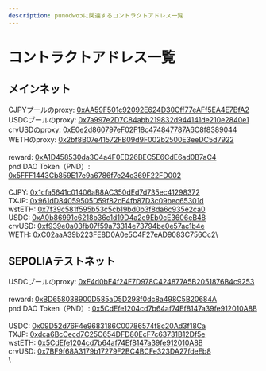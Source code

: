 ```yaml
---
description: punodwoɔに関連するコントラクトアドレス一覧
---
```


# コントラクトアドレス一覧

## メインネット&#x20;

CJPYプールのproxy:  [0xAA59F501c92092E624D30Cff77eAFf5EA4E7BfA2](https://etherscan.io/address/0xaa59f501c92092e624d30cff77eaff5ea4e7bfa2) \
USDCプールのproxy:  [0x7a997e2D7C84abb219832d944141de210e2840e1](https://etherscan.io/address/0x7a997e2d7c84abb219832d944141de210e2840e1)\
crvUSDのproxy:  [0xE0e2d860797eF02F18c474847787A6C8f8389044](https://etherscan.io/address/0xe0e2d860797ef02f18c474847787a6c8f8389044)\
WETHのproxy:  [0x2bf8B07e41572FB09d9F002b2500E3eeDC5d7922](https://etherscan.io/address/0x2bf8b07e41572fb09d9f002b2500e3eedc5d7922)\
\
reward:   [0xA1D458530da3C4a4F0ED26BEC5E6CdE6ad0B7aC4](https://etherscan.io/address/0xa1d458530da3c4a4f0ed26bec5e6cde6ad0b7ac4)\
pnd DAO Token（PND）:   [0x5FFF1443Cb859E17e9a6786f7e24c369F22FD002](https://etherscan.io/address/0x5fff1443cb859e17e9a6786f7e24c369f22fd002)\
\
CJPY:  [0x1cfa5641c01406aB8AC350dEd7d735ec41298372](https://etherscan.io/address/0x1cfa5641c01406ab8ac350ded7d735ec41298372)\
TXJP:  [0x961dD84059505D59f82cE4fb87D3c09bec65301d](https://etherscan.io/address/0x961dd84059505d59f82ce4fb87d3c09bec65301d)\
wstETH:  [0x7f39c581f595b53c5cb19bd0b3f8da6c935e2ca0](https://etherscan.io/address/0x7f39c581f595b53c5cb19bd0b3f8da6c935e2ca0)\
USDC:  [0xA0b86991c6218b36c1d19D4a2e9Eb0cE3606eB48](https://etherscan.io/address/0xa0b86991c6218b36c1d19d4a2e9eb0ce3606eb48)\
crvUSD:  [0xf939e0a03fb07f59a73314e73794be0e57ac1b4e](https://etherscan.io/address/0xf939e0a03fb07f59a73314e73794be0e57ac1b4e)\
WETH:  [0xC02aaA39b223FE8D0A0e5C4F27eAD9083C756Cc2](https://etherscan.io/address/0xc02aaa39b223fe8d0a0e5c4f27ead9083c756cc2)\


## SEPOLIAテストネット

USDCプールのproxy: [0xF4d0bE4f24F7D978C424877A5B2051876B4c9253](https://sepolia.etherscan.io/address/0xf4d0be4f24f7d978c424877a5b2051876b4c9253)\
\
reward:  [0xBD658038900D585aD5D298f0dc8a498C5B20684A](https://sepolia.etherscan.io/address/0xbd658038900d585ad5d298f0dc8a498c5b20684a)\
pnd DAO Token（PND）:   [0x5CdEfe1204cd7b64af74Ef8147a39fe912010A8B](https://sepolia.etherscan.io/address/0x5cdefe1204cd7b64af74ef8147a39fe912010a8b)\
\
USDC:  [0x09D52d76F4e9683186C00786574f8c20Ad3f18Ca](https://sepolia.etherscan.io/address/0x09d52d76f4e9683186c00786574f8c20ad3f18ca)\
TXJP:  [0xdca6BcCecd7C25C654DFD80EcF7c63731B12Df5e](https://sepolia.etherscan.io/address/0xdca6bccecd7c25c654dfd80ecf7c63731b12df5e)\
wstETH:  [0x5CdEfe1204cd7b64af74Ef8147a39fe912010A8B](https://sepolia.etherscan.io/address/0x5cdefe1204cd7b64af74ef8147a39fe912010a8b)\
crvUSD:  [0x7BF9f68A3179b17279F2BC4BCFe323DA27fdeEb8](https://sepolia.etherscan.io/address/0x7bf9f68a3179b17279f2bc4bcfe323da27fdeeb8)\
\

